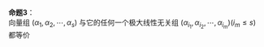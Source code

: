 **命题3**：    
向量组 $(\alpha_1,\alpha_2,\cdots,\alpha_s)$ 与它的任何一个极大线性无关组 $(\alpha_{i_1},\alpha_{i_2},\cdots,\alpha_{i_m})(i_m\leq s)$ 都等价    

